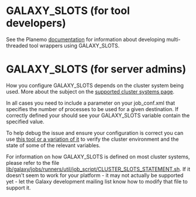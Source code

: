# GALAXY_SLOTS (for tool developers)

See the Planemo [documentation](http://planemo.readthedocs.org/en/latest/writing_advanced.html#cluster-usage) for information about developing multi-threaded tool wrappers using GALAXY_SLOTS.

# GALAXY_SLOTS (for server admins)

How you configure GALAXY_SLOTS depends on the cluster system being used. More about the subject on the [supported cluster systems page](/src/admin/config/performance/cluster/index.md).

In all cases you need to include a parameter on your job_conf.xml that specifies the number of processes to be used for a given destination. If correctly defined your should see your GALAXY_SLOTS variable contain the specified value.

To help debug the issue and ensure your configuration is correct you can use [this tool or a variation of it](https://gist.github.com/jmchilton/9548516) to verify the cluster environment and the state of some of the relevant variables.

For information on how GALAXY_SLOTS is defined on most cluster systems, please refer to the file [lib/galaxy/jobs/runners/util/job_script/CLUSTER_SLOTS_STATEMENT.sh](https://github.com/galaxyproject/galaxy/blob/dev/lib/galaxy/jobs/runners/util/job_script/CLUSTER_SLOTS_STATEMENT.sh). If it doesn't seem to work for your platform - it may not actually be supported yet - let the Galaxy development mailing list know how to modify that file to support it.
